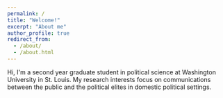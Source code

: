 ```yaml
---
permalink: /
title: "Welcome!"
excerpt: "About me"
author_profile: true
redirect_from:
  - /about/
  - /about.html
---
```


Hi, I'm a second year graduate student in political science at Washington University in St. Louis. My research interests focus on communications between the public and the political elites in domestic political settings. 
